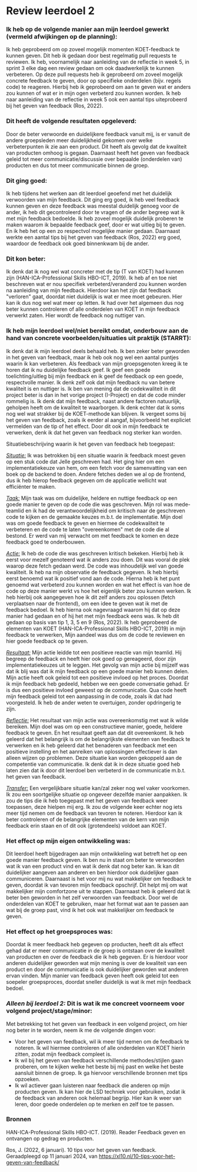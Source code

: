 # Review leerdoel 2

### Ik heb op de volgende manier aan mijn leerdoel gewerkt (vermeld afwijkingen op de planning):

Ik heb geprobeerd om op zoveel mogelijk momenten KOET-feedback te kunnen geven. Dit heb ik gedaan door best regelmatig pull requests te reviewen. Ik heb, voornamelijk naar aanleiding van de reflectie in week 5, in sprint 3 elke dag een review gedaan om ook daadwerkelijk te kunnen verbeteren. Op deze pull requests heb ik geprobeerd om zoveel mogelijk concrete feedback te geven, door op specifieke onderdelen (bijv. regels code) te reageren. Hierbij heb ik geprobeerd om aan te geven wat er anders zou kunnen of wat er in mijn ogen verbeterd zou kunnen worden. Ik heb naar aanleiding van de reflectie in week 5 ook een aantal tips uiteprobeerd bij het geven van feedback (Ros, 2022).

### Dit heeft de volgende resultaten opgeleverd:

Door de beter verwoorde en duidelijkere feedback vanuit mij, is er vanuit de andere groepsleden meer duidelijkheid gekomen over welke verbeterpunten ik zie aan een product. Dit heeft als gevolg dat de kwaliteit van producten omhoog is gegaan.
Daarnaast heeft het geven van feedback geleid tot meer communicatie/discussie over bepaalde (onderdelen van) producten en dus tot meer communicatie binnen de groep.

### Dit ging goed:

Ik heb tijdens het werken aan dit leerdoel geoefend met het duidelijk verwoorden van mijn feedback. Dit ging erg goed, ik heb veel feedback kunnen geven en deze feedback was meestal duidelijk genoeg voor de ander, ik heb dit gecontroleerd door te vragen of de ander begreep wat ik met mijn feedback bedoelde. Ik heb zoveel mogelijk duidelijk proberen te maken waarom ik bepaalde feedback geef, door er wat uitleg bij te geven. En ik heb het op een zo respectvol mogelijke manier gedaan.
Daarnaast werkte een aantal tips bij het geven van feedback (Ros, 2022) erg goed, waardoor de feedback ook goed binnenkwam bij de ander.

### Dit kon beter:

Ik denk dat ik nog wel wat concreter met de tip (T van KOET) had kunnen zijn (HAN-ICA-Professional Skills HBO-ICT, 2019). Ik heb af en toe niet beschreven wat er nou specifiek verbeterd/veranderd zou kunnen worden na aanleiding van mijn feedback. Hierdoor kan het zijn dat feedback "verloren" gaat, doordat niet duidelijk is wat er mee moet gebeuren. Hier kan ik dus nog wel wat meer op letten.
Ik had over het algemeen dus nog beter kunnen controleren of alle onderdelen van KOET in mijn feedback verwerkt zaten. Hier wordt de feedback nog nuttiger van.

### Ik heb mijn leerdoel wel/niet bereikt omdat, onderbouw aan de hand van concrete voorbeelden/situaties uit praktijk (STARRT):

Ik denk dat ik mijn leerdoel deels behaald heb. Ik ben zeker beter geworden in het geven van feedback, maar ik heb ook nog wel een aantal puntjes waarin ik kan verbeteren. 
Als feedback van mijn groepsgenoten kreeg ik te horen dat ik nu duidelijke feedback geef. Ik geef een goede toelichting/uitleg bij mijn feedback en ik geef de feedback op een goede, respectvolle manier.
Ik denk zelf ook dat mijn feedback nu van betere kwaliteit is en nuttiger is. Ik ben van mening dat de codekwaliteit in dit project beter is dan in het vorige project (I-Project) en dat de code minder rommelig is. Ik denk dat mijn feedback, naast andere factoren natuurlijk, geholpen heeft om de kwaliteit te waarborgen.
Ik denk echter dat ik soms nog wel wat strakker bij de KOET-methode kan blijven. Ik vergeet soms bij het geven van feedback, zoals ik eerder al aangaf, bijvoorbeeld het expliciet vermelden van de tip of het effect. Door dit ook in mijn feedback te verwerken, denk ik dat het geven van feedback nog sterker kan worden.

Situatiebeschrijving waarin ik het geven van feedback heb toegepast:

<u>_Situatie:_</u>
Ik was betrokken bij een situatie waarin ik feedback moest geven op een stuk code dat Jelle geschreven had. Het ging hier om een implementatiekeuze van hem, om een fetch voor de samenvatting van een boek op de backend te doen. Andere fetches deden we al op de frontend, dus ik heb hierop feedback gegeven om de applicatie wellicht wat efficiënter te maken.

<u>_Taak:_</u>
Mijn taak was om duidelijke, heldere en nuttige feedback op een goede manier te geven op de code die was geschreven. Mijn rol was mede-teamlid en ik had de verantwoordelijkheid om kritisch naar de geschreven code te kijken en de gemaakte keuzes m.b.t. de implementatie. Mijn doel was om goede feedback te geven en hiermee de codekwaliteit te verbeteren en de code te laten "overeenkomen" met de code die al bestond. Er werd van mij verwacht om met feedback te komen en deze feedback goed te onderbouwen.

<u>_Actie:_</u>
Ik heb de code die was geschreven kritisch bekeken. Hierbij heb ik eerst voor mezelf genoteerd wat ik anders zou doen. Dit was vooral de plek waarop deze fetch gedaan werd. De code was inhoudelijk wel van goede kwaliteit.
Ik heb na mijn observatie de feedback gegeven. Ik heb hierbij eerst benoemd wat ik positief vond aan de code. Hierna heb ik het punt genoemd wat verbeterd zou kunnen worden en wat het effect is van hoe de code op deze manier werkt vs hoe het eigenlijk beter zou kunnen werken. Ik heb hierbij ook aangegeven hoe ik dit zelf anders zou oplossen (fetch verplaatsen naar de frontend), om een idee te geven wat ik met de feedback bedoel. Ik heb hierna ook nagevraagd waarom hij dat op deze manier had gedaan en of hij het met mijn feedback eens was. Ik heb dit gedaan op basis van tip 1, 3, 5 en 9 (Ros, 2022). Ik heb geprobeerd de elementen van KOET (HAN-ICA-Professional Skills HBO-ICT, 2019) in mijn feedback te verwerken,
Mijn aandeel was dus om de code te reviewen en hier goede feedback op te geven.

<u>_Resultaat:_</u>
Mijn actie leidde tot een positieve reactie van mijn teamlid. Hij begreep de feedback en heeft hier ook goed op gereageerd, door zijn implementatiekeuzes uit te leggen. Het gevolg van mijn actie bij mijzelf was dat ik blij was dat ik mijn feedback op een goede manier heb kunnen delen.
Mijn actie heeft ook geleid tot een positieve invloed op het proces. Doordat ik mijn feedback heb gedeeld, hebben we een goede conversatie gehad. Er is dus een positieve invloed geweest op de communicatie.
Qua code heeft mijn feedback geleid tot een aanpassing in de code, zoals ik dat had voorgesteld. Ik heb de ander weten te overtuigen, zonder opdringerig te zijn.

<u>_Reflectie:_</u>
Het resultaat van mijn actie was overeenkomstig met wat ik wilde bereiken. Mijn doel was om op een constructieve manier, goede, heldere feedback te geven. En het resultaat geeft aan dat dit overeenkomt. Ik heb geleerd dat het belangrijk is om de belangrijkste elementen van feedback te verwerken en ik heb geleerd dat het benaderen van feedback met een positieve instelling en het aanreiken van oplossingen effectiever is dan alleen wijzen op problemen. 
Deze situatie kan worden gekoppeld aan de competentie van communicatie. Ik denk dat ik in deze situatie goed heb laten zien dat ik door dit leerdoel ben verbeterd in de communicatie m.b.t. het geven van feedback.

<u>_Transfer:_</u>
Een vergelijkbare situatie kan/zal zeker nog wel vaker voorkomen. Ik zou een soortgelijke situatie op ongeveer dezelfde manier aanpakken. Ik zou de tips die ik heb toegepast met het geven van feedback weer toepassen, deze hielpen mij erg. Ik zou de volgende keer echter nog iets meer tijd nemen om de feedback van tevoren te noteren. Hierdoor kan ik beter controleren of de belangrijke elementen van de kern van mijn feedback erin staan en of dit ook (grotendeels) voldoet aan KOET.

### Het effect op mijn eigen ontwikkeling was:

Dit leerdoel heeft bijgedragen aan mijn ontwikkeling wat betreft het op een goede manier feedback geven. Ik ben nu in staat om beter te verwoorden wat ik van een product vind en wat ik denk dat nog beter kan. Ik kan dit duidelijker aangeven aan anderen en ben hierdoor ook duidelijker gaan communiceren. Daarnaast is het voor mij nu wat makkelijker om feedback te geven, doordat ik van tevoren mijn feedback opschrijf. Dit helpt mij om wat makkelijker mijn comfortzone uit te stappen.
Daarnaast heb ik geleerd dat ik beter ben geworden in het zelf verwoorden van feedback. Door wel de onderdelen van KOET te gebruiken, maar het format wat aan te passen aan wat bij de groep past, vind ik het ook wat makkelijker om feedback te geven.

### Het effect op het groepsproces was:

Doordat ik meer feedback heb gegeven op producten, heeft dit als effect gehad dat er meer communicatie in de groep is ontstaan over de kwaliteit van producten en over de feedback die ik heb gegeven. Er is hierdoor voor anderen duidelijker geworden wat mijn mening is over de kwaliteit van een product en door de communicatie is ook duidelijker geworden wat anderen ervan vinden. Mijn manier van feedback geven heeft ook geleid tot een soepeler groepsproces, doordat sneller duidelijk is wat ik met mijn feedback bedoel.

### _Alleen bij leerdoel 2:_ Dit is wat ik me concreet voorneem voor volgend project/stage/minor:

Met betrekking tot het geven van feedback in een volgend project, om hier nog beter in te worden, neem ik me de volgende dingen voor:

- Voor het geven van feedback, wil ik meer tijd nemen om de feedback te noteren. Ik wil hiermee controleren of alle onderdelen van KOET hierin zitten, zodat mijn feedback compleet is.
- Ik wil bij het geven van feedback verschillende methodes/stijlen gaan proberen, om te kijken welke het beste bij mij past en welke het beste aansluit binnen de groep. Ik ga hiervoor verschillende bronnen met tips opzoeken.
- Ik wil actiever gaan luisteren naar feedback die anderen op mijn producten geven. Ik kan hier de LSD techniek voor gebruiken, zodat ik de feedback van anderen ook helemaal begrijp. Hier kan ik weer van leren, door goede onderdelen op te merken en zelf toe te passen.

### Bronnen

HAN-ICA-Professional Skills HBO-ICT. (2019). Reader Feedback geven en ontvangen op gedrag en producten.

Ros, J. (2022, 6 januari). 10 tips voor het geven van feedback. Geraadpleegd op 11 januari 2024, van https://xl10.nl/10-tips-voor-het-geven-van-feedback/
